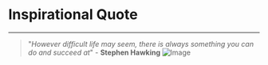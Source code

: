 # Inspirational Quote
---
> "*However difficult life may seem, there is always something you can do and succeed at*"
     \- **Stephen Hawking**
![Image](<img src="https://www.kindpng.com/picc/m/199-1995517_stephen-hawking-png-transparent-png.png" alt="Stephen Hawking Png, Transparent Png@kindpng.com">)
